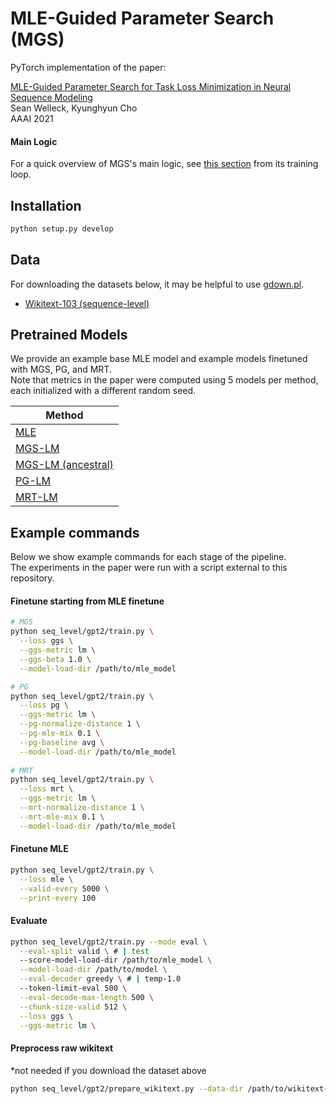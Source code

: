 # MLE-Guided Parameter Search (MGS)

PyTorch implementation of the paper:

[MLE-Guided Parameter Search for Task Loss Minimization in Neural Sequence
Modeling](https://arxiv.org/pdf/2006.03158.pdf)\
Sean Welleck, Kyunghyun Cho\
AAAI 2021

#### Main Logic
For a quick overview of MGS's main logic, see [this section](https://github.com/wellecks/mgs/blob/main/seq_level/gpt2/guided/train.py#L35-L81) from its training loop.

## Installation

```bash
python setup.py develop
```

## Data
For downloading the datasets below, it may be helpful to use [gdown.pl](https://github.com/circulosmeos/gdown.pl).

- [Wikitext-103 (sequence-level)](https://drive.google.com/file/d/17nCCBQMVT2dieFR9TD4lNG7cHVxssLsA/view?usp=sharing)

## Pretrained Models
We provide an example base MLE model and example models finetuned with MGS, PG, and MRT.\
Note that metrics in the paper were computed using 5 models per method, each initialized with a different random seed.

| Method |
| --- | 
| [MLE](https://drive.google.com/file/d/1qC6B6JmmqSvKhUQ3z1Xm3ZpZJbdsrhCl/view?usp=sharing) | 
| [MGS-LM](https://drive.google.com/file/d/1OH5UWkfKaAXyc5N2flwRb6ZWh9zjX7ze/view?usp=sharing) | 
| [MGS-LM (ancestral)](https://drive.google.com/file/d/1pYusQkcDBtFEJ2mpnJplS4aDJ7-pRkIA/view?usp=sharing) | 
| [PG-LM](https://drive.google.com/file/d/1rs3fN_MEmjU38K6gtgUewYrQNHoW7L2Z/view?usp=sharing) | 
| [MRT-LM](https://drive.google.com/file/d/1qezjOVB0DH3WPhqwEFcERwhFfNU0vWQ1/view?usp=sharing) | 


## Example commands

Below we show example commands for each stage of the pipeline.\
The experiments in the paper were run with a script external to this repository. 


#### Finetune starting from MLE finetune
```bash
# MGS
python seq_level/gpt2/train.py \
  --loss ggs \
  --ggs-metric lm \
  --ggs-beta 1.0 \
  --model-load-dir /path/to/mle_model

# PG
python seq_level/gpt2/train.py \
  --loss pg \
  --ggs-metric lm \
  --pg-normalize-distance 1 \
  --pg-mle-mix 0.1 \
  --pg-baseline avg \
  --model-load-dir /path/to/mle_model
  
# MRT
python seq_level/gpt2/train.py \
  --loss mrt \
  --ggs-metric lm \
  --mrt-normalize-distance 1 \
  --mrt-mle-mix 0.1 \
  --model-load-dir /path/to/mle_model
```


#### Finetune MLE
```bash
python seq_level/gpt2/train.py \
  --loss mle \
  --valid-every 5000 \
  --print-every 100
```

#### Evaluate
```bash
python seq_level/gpt2/train.py --mode eval \
  --eval-split valid \ # | test
  --score-model-load-dir /path/to/mle_model \
  --model-load-dir /path/to/model \
  --eval-decoder greedy \ # | temp-1.0
  --token-limit-eval 500 \
  --eval-decode-max-length 500 \
  --chunk-size-valid 512 \
  --loss ggs \
  --ggs-metric lm \
```

#### Preprocess raw wikitext
*not needed if you download the dataset above
```bash
python seq_level/gpt2/prepare_wikitext.py --data-dir /path/to/wikitext-raw
```